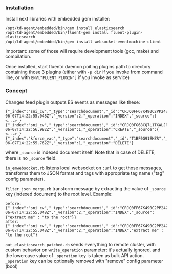 ### Installation

Install next libraries with embedded gem installer:

    /opt/td-agent/embedded/bin/gem install elasticsearch
    /opt/td-agent/embedded/bin/fluent-gem install fluent-plugin-elasticsearch
    /opt/td-agent/embedded/bin/gem install websocket-eventmachine-client

Important: some of those will require development tools (gcc, make) and compilation.

Once installed, start fluentd daemon poiting plugins path to directory containing those 3 plugins (either with `-p dir` if you invoke from command line, or with `ENV["FLUENT_PLUGIN"]` if you invoke as service)

### Concept

Changes feed plugin outputs ES events as messages like these:

    {"_index":"sni_cv","_type":"searchdocument","_id":"CRJQ0FF67K490C2PP24Z","_timestamp":"2016-06-07T14:22:55.048Z","_version":2,"_operation":"INDEX","_source":{ <...> }
    {"_index":"sni_cv","_type":"searchdocument","_id":"CRJQ0FG68CQ7L1TXWLJP","_timestamp":"2016-06-07T14:22:56.982Z","_version":1,"_operation":"CREATE","_source":{ <...> }
    {"_index":"kforce_vac","_type":"searchdocument","_id":"T1BF0G91EHZR","_timestamp":"2016-06-07T14:22:55.762Z","_version":1,"_operation":"DELETE"}

where `_source` is indexed document itself. Note that in case of DELETE, there is no `_source` field.

`in_emwebsocket.rb` listens local websocket on `:url` to get those messages, transforms them to JSON format and tags with appropriate tag name ("tag" config parameter).

`filter_json_merge.rb` transform message by extracting the value of `_source` key (indexed document) to the root level. Example:

    before:
    {"_index":"sni_cv","_type":"searchdocument","_id":"CRJQ0FF67K490C2PP24Z","_timestamp":"2016-06-07T14:22:55.048Z","_version":2,"_operation":"INDEX","_source":{"extract me" : "to the root"}}
    after:
    {"_index":"sni_cv","_type":"searchdocument","_id":"CRJQ0FF67K490C2PP24Z","_timestamp":"2016-06-07T14:22:55.048Z","_version":2,"_operation":"INDEX","extract me" : "to the root"}

`out_elasticsearch_patched.rb` sends everything to remote cluster, with custom behavior on `write_operation` parameter: it's actually ignored, and the lowercase value of `_operation` key is taken as bulk API action. `_operation` key can be optionally removed with "remove" config parameter (bool)